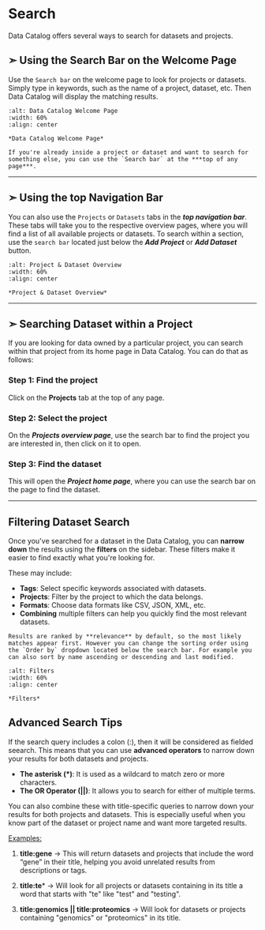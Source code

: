 # Search
Data Catalog offers several ways to search for datasets and projects.

## &#10147; Using the Search Bar on the Welcome Page
Use the `Search bar` on the welcome page to look for projects or datasets.
Simply type in keywords, such as the name of a project, dataset, etc. Then Data Catalog will display the matching results. 



```{figure} ../_static/images/new_search_field_.png
:alt: Data Catalog Welcome Page
:width: 60%
:align: center

*Data Catalog Welcome Page*
```




 ```{note} 
 If you're already inside a project or dataset and want to search for something else, you can use the `Search bar` at the ***top of any page***.
 ```



---------------------------------


## &#10147; Using the top Navigation Bar
You can also use the `Projects` or `Datasets` tabs in the ***top navigation bar***.
These tabs will take you to the respective overview pages, where you will find a list of all available projects or datasets. 
To search within a section, use the `search bar` located just below the ***Add Project*** or ***Add Dataset*** button. 


```{figure} ../_static/images/project_dataset_tabs_combined_.png
:alt: Project & Dataset Overview
:width: 60%
:align: center

*Project & Dataset Overview*
```




--------------------------------------


## &#10147; Searching Dataset within a Project
If you are looking for data owned by a particular project, you can search within that project from its home page in Data Catalog. You can do that as follows:

### Step 1: Find the project
Click on the **Projects** tab at the top of any page.

### Step 2: Select the project
On the ***Projects overview page***, use the search bar to find the project you are interested in, then click on it to open.

### Step 3: Find the dataset
This will open the ***Project home page***, where you can use the search bar on the page to find the dataset.




------------------



## Filtering Dataset Search
Once you've searched for a dataset in the Data Catalog, you can **narrow down** the results using the **filters** on the sidebar. These filters make it easier to find exactly what you're looking for.

These may include:

* **Tags**: Select specific keywords associated with datasets.
* **Projects**: Filter by the project to which the data belongs.
* **Formats**: Choose data formats like CSV, JSON, XML, etc.
* **Combining** multiple filters can help you quickly find the most relevant datasets.

```{note} 
Results are ranked by **relevance** by default, so the most likely matches appear first. However you can change the sorting order using the `Order by` dropdown located below the search bar. For example you can also sort by name ascending or descending and last modified.
```


```{figure} ../_static/images/filters_.png
:alt: Filters
:width: 60%
:align: center

*Filters*
```


## Advanced Search Tips
If the search query includes a colon (:), then it will be considered as fielded seearch. This means that you can use **advanced operators** to narrow down your results for both datasets and projects.

* **The asterisk (*)**: It is used as a wildcard to match zero or more characters.
* **The OR Operator (||)**: It allows you to search for either of multiple terms.

You can also combine these with title-specific queries to narrow down your results for both projects and datasets. 
This is especially useful when you know part of the dataset or project name and want more targeted results.

<u>Examples:</u>

1. **title:gene** &rarr; This will return datasets and projects that include the word “gene” in their title, helping you avoid unrelated results from descriptions or tags. 

2. **title:te*** &rarr; Will look for all projects or datasets containing in its title a word that starts with "te" like "test" and "testing".

3. **title:genomics || title:proteomics** &rarr; Will look for datasets or projects containing "genomics" or "proteomics" in its title.

